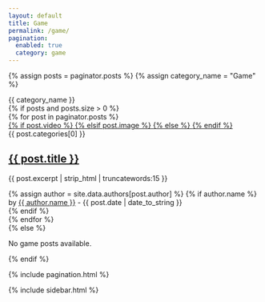 ```yaml
---
layout: default
title: Game
permalink: /game/
pagination:
  enabled: true
  category: game
---
```


<div class="flex-center" id="content-wrapper" style="transform: none;"><div class="container row-x1" style="transform: none;">
<!-- Post -->        
<main class="has-cs2" id='main-wrapper'><div class="main section" id="main" name="Main Posts"><div class="widget Blog" data-version="2" id="Blog1">

  {% assign posts = paginator.posts %}
  {% assign category_name = "Game" %}

  <div class="queryMessage "><span class="query-info query-label query-success">{{ category_name }}</span></div>

  <div>
    {% if posts and posts.size > 0 %}
    <div class="blog-posts hfeed index-post-wrap" id="post-list">
      {% for post in paginator.posts %}
      <article class="blog-post hentry index-post post-{{ forloop.index0 }}">
        <a class="entry-image-wrap {% if post.video %} is-video {% elsif post.image %} is-image {% endif %}" href="{{ post.url | relative_url }}" title="{{ post.title }}">
          {% if post.video %}
          <span class="entry-thumb lazy-ify" data-image="{{ post.video }}" style="background-image:url({{ post.video }})"></span>
          {% elsif post.image %}
          <span class="entry-thumb lazy-ify" data-image="{{ post.image }}" style="background-image:url({{ post.image }})"></span>
          {% else %}
          <span class="entry-thumb lazy-ify" data-image="default-image.jpg" style="background-image:url(default-image.jpg)"></span>
          {% endif %}
        </a>
        <div class="entry-header">
          <span class="entry-category">{{ post.categories[0] }}</span>
          <h2 class="entry-title"><a class="entry-title-link" href="{{ post.url | relative_url }}" rel="bookmark" title="{{ post.title }}">{{ post.title }}</a></h2>
          <p class="line-clamp-3">{{ post.excerpt | strip_html | truncatewords:15 }}</p>
          {% assign author = site.data.authors[post.author] %}
          {% if author.name %}
          <div class="entry-meta">
            <span class="entry-author">
              <span class="by">by</span>
              <span class="author-name"><a href="{{ '/author/' | append: post.author | relative_url }}">{{ author.name }}</a></span>
              <span class="entry-time">
                <span class="on">-</span>
                <time class="published" datetime="{{ post.date | date_to_string }}">{{ post.date | date_to_string }}</time>
              </span>
            </span>
          </div>
          {% endif %}
        </div>
      </article>
      {% endfor %}
    </div>
    {% else %}
      <p>No game posts available.</p>
    {% endif %}
  </div>

  {% include pagination.html %}

</div></div></main>
<!-- End Post -->
<!-- Sidebar -->
<aside id="sidebar-wrapper">
   <div class="sidebar supermag-pro-widget-ready section" id="sidebar" name="Sidebar">
      {% include sidebar.html %}
   </div>
</aside>
<!--End Sidebar -->
</div></div>
